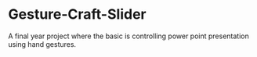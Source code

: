 # Gesture-Craft-Slider
A final year project where the basic is controlling power point presentation using hand gestures.
